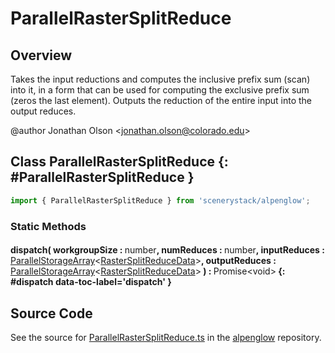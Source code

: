 # ParallelRasterSplitReduce

## Overview

Takes the input reductions and computes the inclusive prefix sum (scan) into it, in a form that can be used for
computing the exclusive prefix sum (zeros the last element). Outputs the reduction of the entire input into the
output reduces.

@author Jonathan Olson &lt;jonathan.olson@colorado.edu&gt;

## Class ParallelRasterSplitReduce {: #ParallelRasterSplitReduce }


```js
import { ParallelRasterSplitReduce } from 'scenerystack/alpenglow';
```
### Static Methods

#### dispatch( workgroupSize : <span style="font-weight: 400;"><span style="color: hsla(calc(var(--md-hue) + 180deg),80%,40%,1);">number</span></span>, numReduces : <span style="font-weight: 400;"><span style="color: hsla(calc(var(--md-hue) + 180deg),80%,40%,1);">number</span></span>, inputReduces : <span style="font-weight: 400;">[ParallelStorageArray](../alpenglow/ParallelStorageArray.md)&lt;[RasterSplitReduceData](../alpenglow/RasterSplitReduceData.md)&gt;</span>, outputReduces : <span style="font-weight: 400;">[ParallelStorageArray](../alpenglow/ParallelStorageArray.md)&lt;[RasterSplitReduceData](../alpenglow/RasterSplitReduceData.md)&gt;</span> ) : <span style="font-weight: 400;">Promise&lt;<span style="color: hsla(calc(var(--md-hue) + 180deg),80%,40%,1);">void</span>&gt;</span> {: #dispatch data-toc-label='dispatch' }



## Source Code

See the source for [ParallelRasterSplitReduce.ts](https://github.com/phetsims/alpenglow/blob/main/js/parallel/raster-clip/ParallelRasterSplitReduce.ts) in the [alpenglow](https://github.com/phetsims/alpenglow) repository.
